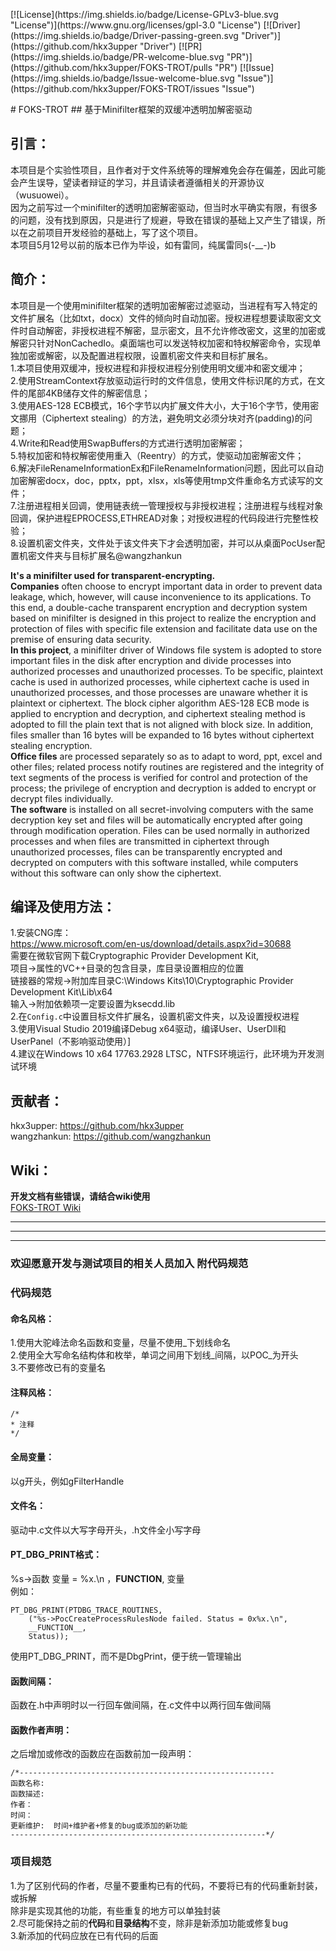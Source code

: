 <p align="left">
[![License](https://img.shields.io/badge/License-GPLv3-blue.svg "License")](https://www.gnu.org/licenses/gpl-3.0 "License")
[![Driver](https://img.shields.io/badge/Driver-passing-green.svg "Driver")](https://github.com/hkx3upper "Driver")
[![PR](https://img.shields.io/badge/PR-welcome-blue.svg "PR")](https://github.com/hkx3upper/FOKS-TROT/pulls "PR")
[![Issue](https://img.shields.io/badge/Issue-welcome-blue.svg "Issue")](https://github.com/hkx3upper/FOKS-TROT/issues "Issue")
</p>
# FOKS-TROT  
## 基于Minifilter框架的双缓冲透明加解密驱动  

## 引言：  
本项目是个实验性项目，且作者对于文件系统等的理解难免会存在偏差，因此可能会产生误导，望读者辩证的学习，并且请读者遵循相关的开源协议（wusuowei）。  
因为之前写过一个minifilter的透明加密解密驱动，但当时水平确实有限，有很多的问题，没有找到原因，只是进行了规避，导致在错误的基础上又产生了错误，所以在之前项目开发经验的基础上，写了这个项目。  
本项目5月12号以前的版本已作为毕设，如有雷同，纯属雷同s(-__-)b  

## 简介：  
本项目是一个使用minifilter框架的透明加密解密过滤驱动，当进程有写入特定的文件扩展名（比如txt，docx）文件的倾向时自动加密。授权进程想要读取密文文件时自动解密，非授权进程不解密，显示密文，且不允许修改密文，这里的加密或解密只针对NonCachedIo。桌面端也可以发送特权加密和特权解密命令，实现单独加密或解密，以及配置进程权限，设置机密文件夹和目标扩展名。  
1.本项目使用双缓冲，授权进程和非授权进程分别使用明文缓冲和密文缓冲；  
2.使用StreamContext存放驱动运行时的文件信息，使用文件标识尾的方式，在文件的尾部4KB储存文件的解密信息；  
3.使用AES-128 ECB模式，16个字节以内扩展文件大小，大于16个字节，使用密文挪用（Ciphertext stealing）的方法，避免明文必须分块对齐(padding)的问题；  
4.Write和Read使用SwapBuffers的方式进行透明加密解密；  
5.特权加密和特权解密使用重入（Reentry）的方式，使驱动加密解密文件；  
6.解决FileRenameInformationEx和FileRenameInformation问题，因此可以自动加密解密docx，doc，pptx，ppt，xlsx，xls等使用tmp文件重命名方式读写的文件；  
7.注册进程相关回调，使用链表统一管理授权与非授权进程；注册进程与线程对象回调，保护进程EPROCESS,ETHREAD对象；对授权进程的代码段进行完整性校验；  
8.设置机密文件夹，文件处于该文件夹下才会透明加密，并可以从桌面PocUser配置机密文件夹与目标扩展名@wangzhankun  

**It's a minifilter used for transparent-encrypting.**  
**Companies** often choose to encrypt important data in order to prevent data leakage, which, however, will cause inconvenience to its applications. To this end, a double-cache transparent encryption and decryption system based on minifilter is designed in this project to realize the encryption and protection of files with specific file extension and facilitate data use on the premise of ensuring data security.   
**In this project**, a minifilter driver of Windows file system is adopted to store important files in the disk after encryption and divide processes into authorized processes and unauthorized processes. To be specific, plaintext cache is used in authorized processes, while ciphertext cache is used in unauthorized processes, and those processes are unaware whether it is plaintext or ciphertext. The block cipher algorithm AES-128 ECB mode is applied to encryption and decryption, and ciphertext stealing method is adopted to fill the plain text that is not aligned with block size. In addition, files smaller than 16 bytes will be expanded to 16 bytes without ciphertext stealing encryption.  
**Office files** are processed separately so as to adapt to word, ppt, excel and other files; related process notify routines are registered and the integrity of text segments of the process is verified for control and protection of the process; the privilege of encryption and decryption is added to encrypt or decrypt files individually.  
**The software** is installed on all secret-involving computers with the same decryption key set and files will be automatically encrypted after going through modification operation. Files can be used normally in authorized processes and when files are transmitted in ciphertext through unauthorized processes, files can be transparently encrypted and decrypted on computers with this software installed, while computers without this software can only show the ciphertext.  

## 编译及使用方法：  
1.安装CNG库：  
https://www.microsoft.com/en-us/download/details.aspx?id=30688  
需要在微软官网下载Cryptographic Provider Development Kit,  
项目->属性的VC++目录的包含目录，库目录设置相应的位置  
链接器的常规->附加库目录C:\Windows Kits\10\Cryptographic Provider Development Kit\Lib\x64  
输入->附加依赖项一定要设置为ksecdd.lib  
2.在`Config.c`中设置目标文件扩展名，设置机密文件夹，以及设置授权进程  
3.使用Visual Studio 2019编译Debug x64驱动，编译User、UserDll和UserPanel（不影响驱动使用）]   
4.建议在Windows 10 x64 17763.2928 LTSC，NTFS环境运行，此环境为开发测试环境  

## 贡献者：  
hkx3upper: https://github.com/hkx3upper  
wangzhankun: https://github.com/wangzhankun

## Wiki： 
**开发文档有些错误，请结合wiki使用**  
[FOKS-TROT Wiki](../../wiki)
***
***
***
### **欢迎愿意开发与测试项目的相关人员加入** 附代码规范  
### 代码规范  
#### 命名风格：  
1.使用大驼峰法命名函数和变量，尽量不使用_下划线命名  
2.使用全大写命名结构体和枚举，单词之间用下划线_间隔，以POC_为开头  
3.不要修改已有的变量名  
#### 注释风格：
```    
/*  
* 注释  
*/  
```  
#### 全局变量：  
以g开头，例如gFilterHandle  
#### 文件名：  
驱动中.c文件以大写字母开头，.h文件全小写字母  
#### PT_DBG_PRINT格式：  
%s->函数 变量 = %x.\n ，__FUNCTION__, 变量  
例如：  
```  
PT_DBG_PRINT(PTDBG_TRACE_ROUTINES, 
	("%s->PocCreateProcessRulesNode failed. Status = 0x%x.\n", 
	__FUNCTION__, 
	Status));
```  
使用PT_DBG_PRINT，而不是DbgPrint，便于统一管理输出  
#### 函数间隔：  
函数在.h中声明时以一行回车做间隔，在.c文件中以两行回车做间隔  
#### 函数作者声明：  
之后增加或修改的函数应在函数前加一段声明：  
```  
/*---------------------------------------------------------
函数名称:   
函数描述:   
作者：
时间：
更新维护:  时间+维护者+修复的bug或添加的新功能
---------------------------------------------------------*/
```  

### 项目规范  
1.为了区别代码的作者，尽量不要重构已有的代码，不要将已有的代码重新封装，或拆解  
除非是实现其他的功能，有些重复的地方可以单独封装  
2.尽可能保持之前的**代码**和**目录结构**不变，除非是新添加功能或修复bug  
3.新添加的代码应放在已有代码的后面  
